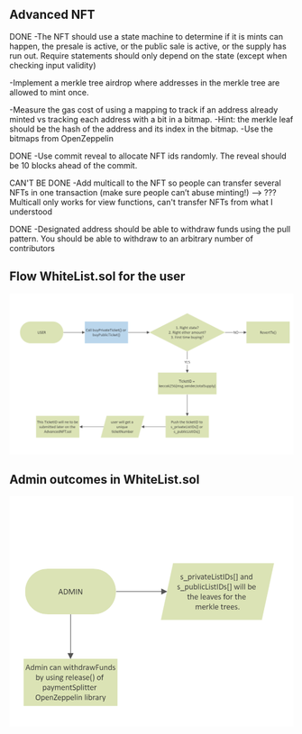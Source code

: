 ## Advanced NFT

DONE -The NFT should use a state machine to determine if it is mints can happen, the presale is active, or the public sale is active, or the supply has run out. Require statements should only depend on the state (except when checking input validity)

-Implement a merkle tree airdrop where addresses in the merkle tree are allowed to mint once.

-Measure the gas cost of using a mapping to track if an address already minted vs tracking each address with a bit in a bitmap. -Hint: the merkle leaf should be the hash of the address and its index in the bitmap.
-Use the bitmaps from OpenZeppelin

DONE -Use commit reveal to allocate NFT ids randomly. The reveal should be 10 blocks ahead of the commit.

CAN'T BE DONE -Add multicall to the NFT so people can transfer several NFTs in one transaction (make sure people can’t abuse minting!)
--> ??? Multicall only works for view functions, can't transfer NFTs from what I understood

DONE -Designated address should be able to withdraw funds using the pull pattern. You should be able to withdraw to an arbitrary number of contributors

## Flow WhiteList.sol for the user

![User flow](./Resources/UserFlow_WhiteList.png)

## Admin outcomes in WhiteList.sol

![Admin outcomes](./Resources/AdminOutcomes_WhiteList.png)


